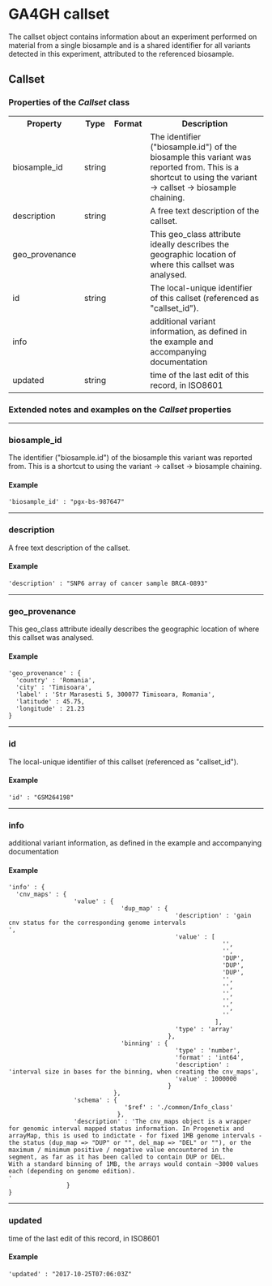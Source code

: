 # GA4GH __callset__  

The callset object contains information about an experiment performed on material from a single biosample and is a shared identifier for all variants detected in this experiment, attributed to the referenced biosample. 

## Callset

<h3>Properties of the <i>Callset</i> class</h3>

<table>
<tr>
  <th>Property</th>
  <th>Type</th>
  <th>Format</th>
  <th>Description</th>
</tr>

<tr>
  <td>biosample_id</td>
  <td>string</td>
  <td></td>
  <td>The identifier ("biosample.id") of the biosample this variant was reported from. This is a shortcut to using the variant -> callset -> biosample chaining.</td>
</tr>

<tr>
  <td>description</td>
  <td>string</td>
  <td></td>
  <td>A free text description of the callset.</td>
</tr>

<tr>
  <td>geo_provenance</td>
  <td></td>
  <td></td>
  <td>This geo_class attribute ideally describes the geographic location of where this callset was analysed.
</td>
</tr>

<tr>
  <td>id</td>
  <td>string</td>
  <td></td>
  <td>The local-unique identifier of this callset (referenced as "callset_id").</td>
</tr>

<tr>
  <td>info</td>
  <td></td>
  <td></td>
  <td>additional variant information, as defined in the example and accompanying documentation</td>
</tr>

<tr>
  <td>updated</td>
  <td>string</td>
  <td></td>
  <td>time of the last edit of this record, in ISO8601</td>
</tr>
</table>

<h3>Extended notes and examples on the <i>Callset</i> properties</h3>


--------------------------------------------------------------------------------
### biosample_id

The identifier ("biosample.id") of the biosample this variant was reported from. This is a shortcut to using the variant -> callset -> biosample chaining.

#### Example

```
'biosample_id' : "pgx-bs-987647"
```

--------------------------------------------------------------------------------
### description

A free text description of the callset.

#### Example

```
'description' : "SNP6 array of cancer sample BRCA-0893"
```

--------------------------------------------------------------------------------
### geo_provenance

This geo_class attribute ideally describes the geographic location of where this callset was analysed.


#### Example

```
'geo_provenance' : {
  'country' : 'Romania',
  'city' : 'Timisoara',
  'label' : 'Str Marasesti 5, 300077 Timisoara, Romania',
  'latitude' : 45.75,
  'longitude' : 21.23
}
```

--------------------------------------------------------------------------------
### id

The local-unique identifier of this callset (referenced as "callset_id").

#### Example

```
'id' : "GSM264198"
```

--------------------------------------------------------------------------------
### info

additional variant information, as defined in the example and accompanying documentation

#### Example

```
'info' : {
  'cnv_maps' : {
                  'value' : {
                               'dup_map' : {
                                              'description' : 'gain cnv status for the corresponding genome intervals
',
                                              'value' : [
                                                           '',
                                                           '',
                                                           'DUP',
                                                           'DUP',
                                                           'DUP',
                                                           '',
                                                           '',
                                                           '',
                                                           '',
                                                           '',
                                                           ''
                                                         ],
                                              'type' : 'array'
                                            },
                               'binning' : {
                                              'type' : 'number',
                                              'format' : 'int64',
                                              'description' : 'interval size in bases for the binning, when creating the cnv_maps',
                                              'value' : 1000000
                                            }
                             },
                  'schema' : {
                                '$ref' : './common/Info_class'
                              },
                  'description' : 'The cnv_maps object is a wrapper for genomic interval mapped status information. In Progenetix and arrayMap, this is used to indictate - for fixed 1MB genome intervals - the status (dup_map => "DUP" or "", del_map => "DEL" or ""), or the maximum / minimum positive / negative value encountered in the segment, as far as it has been called to contain DUP or DEL.
With a standard binning of 1MB, the arrays would contain ~3000 values each (depending on genome edition).
'
                }
}
```

--------------------------------------------------------------------------------
### updated

time of the last edit of this record, in ISO8601

#### Example

```
'updated' : "2017-10-25T07:06:03Z"
```
